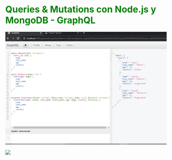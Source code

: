 <h1 style="color:green">Queries & Mutations con Node.js y MongoDB - GraphQL</h1>

<img src="./public/img/graphiql.jpg"></img>

<img src="/img/mongo.jpg"></img>

